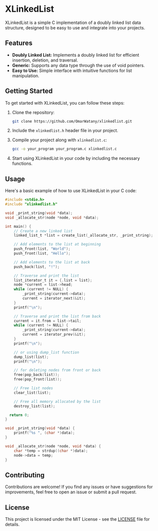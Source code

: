 # XLinkedList

XLinkedList is a simple C implementation of a doubly linked list data structure, designed to be easy to use and integrate into your projects.

## Features

- **Doubly Linked List:** Implements a doubly linked list for efficient insertion, deletion, and traversal.
- **Generic:** Supports any data type through the use of void pointers.
- **Easy to Use:** Simple interface with intuitive functions for list manipulation.

## Getting Started

To get started with XLinkedList, you can follow these steps:

1. Clone the repository:

   ```bash
   git clone https://github.com/OmarWatany/xlinkedlist.git
   ```

2. Include the `xlinkedlist.h` header file in your project.

3. Compile your project along with `xlinkedlist.c`:

   ```bash
   gcc -o your_program your_program.c xlinkedlist.c
   ```

4. Start using XLinkedList in your code by including the necessary functions.

## Usage

Here's a basic example of how to use XLinkedList in your C code:

```c
#include <stdio.h>
#include "xlinkedlist.h"

void _print_string(void *data);
void _allocate_str(node *node, void *data);

int main() {
    // Create a new linked list
    linked_list_t *list = create_list(_allocate_str, _print_string);

    // Add elements to the list at beginning
    push_front(list, "World");
    push_front(list, "Hello");

    // Add elements to the list at back
    push_back(list, "!");

    // Traverse and print the list
    list_iterator_t it = {.list = list};
    node *current = list->head;
    while (current != NULL) {
        _print_string(current->data);
        current = iterator_next(&it);
    }
    printf("\n");

    // Traverse and print the list from back
    current = it.from = list->tail;
    while (current != NULL) {
        _print_string(current->data);
        current = iterator_prev(&it);
    }
    printf("\n");

    // or using dump_list function
    dump_list(list);
    printf("\n");

    // for deleting nodes from front or back
    free(pop_back(list));
    free(pop_front(list));

    // Free list nodes
    clear_list(list);

    // Free all memory allocated by the list
    destroy_list(list);

  return 0;
}

void _print_string(void *data) {
    printf("%s ", (char *)data);
}

void _allocate_str(node *node, void *data) {
    char *temp = strdup((char *)data);
    node->data = temp;
}

```

## Contributing

Contributions are welcome! If you find any issues or have suggestions for improvements, feel free to open an issue or submit a pull request.

## License

This project is licensed under the MIT License - see the [LICENSE](LICENSE) file for details.
